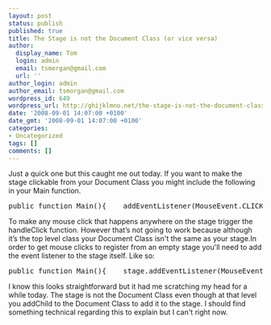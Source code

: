 ```yaml
---
layout: post
status: publish
published: true
title: The Stage is not the Document Class (or vice versa)
author:
  display_name: Tom
  login: admin
  email: tsmorgan@gmail.com
  url: ''
author_login: admin
author_email: tsmorgan@gmail.com
wordpress_id: 649
wordpress_url: http://ghijklmno.net/the-stage-is-not-the-document-class-or-vice-versa/
date: '2008-09-01 14:07:00 +0100'
date_gmt: '2008-09-01 14:07:00 +0100'
categories:
- Uncategorized
tags: []
comments: []
---
```

<!-- more -->

<p>Just a quick one but this caught me out today. If you want to make the stage clickable from your Document Class you might include the following in your Main function.
<pre>public function Main(){    addEventListener(MouseEvent.CLICK,handleClick);}</pre>To make any mouse click that happens anywhere on the stage trigger the handleClick function. However that&#8217;s not going to work because although it&#8217;s the top level class your Document Class isn't the same as your stage.In order to get mouse clicks to register from an empty stage you'll need to add the event listener to the stage itself. Like so:
<pre>public function Main(){    stage.addEventListener(MouseEvent.CLICK,handleClick);}</pre>I know this looks straightforward but it had me scratching my head for a while today. The stage is not the Document Class even though at that level you addChild to the Document Class to add it to the stage. I should find something technical regarding this to explain but I can't right now.</p>


